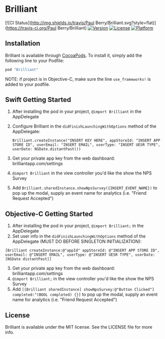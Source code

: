 # Brilliant

[![CI Status](http://img.shields.io/travis/Paul Berry/Brilliant.svg?style=flat)](https://travis-ci.org/Paul Berry/Brilliant)
[![Version](https://img.shields.io/cocoapods/v/Brilliant.svg?style=flat)](http://cocoapods.org/pods/Brilliant)
[![License](https://img.shields.io/cocoapods/l/Brilliant.svg?style=flat)](http://cocoapods.org/pods/Brilliant)
[![Platform](https://img.shields.io/cocoapods/p/Brilliant.svg?style=flat)](http://cocoapods.org/pods/Brilliant)

## Installation

Brilliant is available through [CocoaPods](http://cocoapods.org). To install
it, simply add the following line to your Podfile:

```ruby
pod "Brilliant"
```

NOTE: if project is in Objective-C, make sure the line `use_frameworks!` is added to your podfile.

## Swift Getting Started
1. After installing the pod in your project, `@import Brilliant` in the AppDelegate
2. Configure Brilliant in the `didFinishLaunchingWithOptions` method of the AppDelegate:  
    
    `Brilliant.createInstance("INSERT KEY HERE", appStoreId: "INSERT APP STORE ID", userEmail: "INSERT EMAIL", userType: "INSERT UESR TYPE", userDate: NSDate.distantPast())`  
    

3. Get your private app key from the web dashboard: brilliantapp.com/settings  
4. `@import Brilliant` in the view controller you'd like the show the NPS Survey  
6. Add `Brilliant.sharedInstance.showNpsSurvey({INSERT_EVENT_NAME})` to pop up the modal, supply an event name for analytics (i.e. "Friend Request Accepted")

## Objective-C Getting Started
1. After installing the pod in your project, `@import Brilliant;` in the AppDelegate  
2. Set user info in the `didFinishLaunchingWithOptions` method of the AppDelegate (MUST DO BEFORE SINGLETON INITIALIZATION):  

`[Brilliant createInstance:@"appId" appStoreId: @"INSERT APP STORE ID", userEmail: @"INSERT EMAIL", userType: @"INSERT UESR TYPE", userDate: [NSDate distantPast]]`
    
3. Get your private app key from the web dashboard: brilliantapp.com/settings  
4. `@import Brilliant;` in the view controller you'd like the show the NPS Survey
5. Add `[[Brilliant sharedInstance] showNpsSurvey:@"Button Clicked"] completed:^(BOOL completed) {}]` to pop up the modal, supply an event name for analytics (i.e. "Friend Request Accepted")

## License

Brilliant is available under the MIT license. See the LICENSE file for more info.
